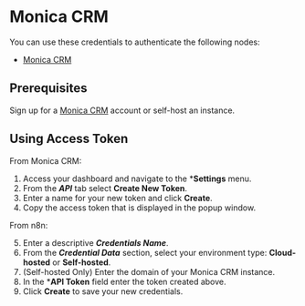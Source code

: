 # Monica CRM

You can use these credentials to authenticate the following nodes:

- [Monica CRM](/integrations/builtin/app-nodes/n8n-nodes-base.monicacrm/)

## Prerequisites

Sign up for a [Monica CRM](https://www.monicahq.com/) account or self-host an instance.

## Using Access Token

From Monica CRM:

1. Access your dashboard and navigate to the ***Settings** menu.
2. From the ***API*** tab select **Create New Token**.
3. Enter a name for your new token and click **Create**.
4. Copy the access token that is displayed in the popup window.

From n8n:

5. Enter a descriptive ***Credentials Name***.
6. From the ***Credential Data*** section, select your environment type: **Cloud-hosted** or **Self-hosted**.
7. (Self-hosted Only) Enter the domain of your Monica CRM instance.
8. In the ***API Token** field enter the token created above.
9. Click **Create** to save your new credentials.
